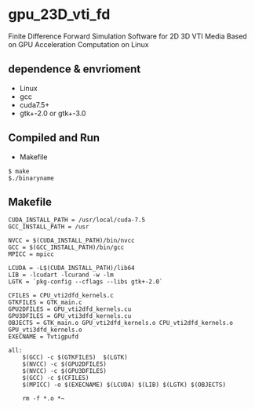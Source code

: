 # gpu_23D_vti_fd
Finite Difference Forward Simulation Software for 2D 3D VTI Media Based on GPU Acceleration Computation on Linux

## dependence & envrioment
* Linux
* gcc
* cuda7.5+
* gtk+-2.0 or gtk+-3.0

## Compiled and Run
* Makefile
```shell
$ make
$./binaryname
```
## Makefile
```shell
CUDA_INSTALL_PATH = /usr/local/cuda-7.5
GCC_INSTALL_PATH = /usr

NVCC = $(CUDA_INSTALL_PATH)/bin/nvcc
GCC = $(GCC_INSTALL_PATH)/bin/gcc
MPICC = mpicc

LCUDA = -L$(CUDA_INSTALL_PATH)/lib64
LIB = -lcudart -lcurand -w -lm
LGTK = `pkg-config --cflags --libs gtk+-2.0`

CFILES = CPU_vti2dfd_kernels.c
GTKFILES = GTK_main.c 
GPU2DFILES = GPU_vti2dfd_kernels.cu
GPU3DFILES = GPU_vti3dfd_kernels.cu
OBJECTS = GTK_main.o GPU_vti2dfd_kernels.o CPU_vti2dfd_kernels.o GPU_vti3dfd_kernels.o
EXECNAME = Tvtigpufd

all:
	$(GCC) -c $(GTKFILES)  $(LGTK)
	$(NVCC) -c $(GPU2DFILES)
	$(NVCC) -c $(GPU3DFILES)
	$(GCC) -c $(CFILES) 
	$(MPICC) -o $(EXECNAME) $(LCUDA) $(LIB) $(LGTK) $(OBJECTS)

	rm -f *.o *~
```


